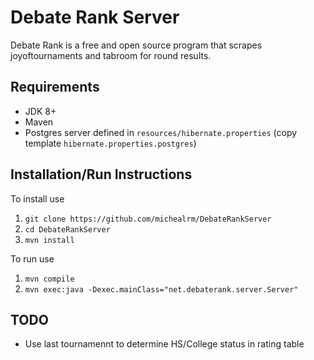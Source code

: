 # Debate Rank Server

Debate Rank is a free and open source program that scrapes joyoftournaments and tabroom for round results. 


## Requirements
* JDK 8+
* Maven
* Postgres server defined in `resources/hibernate.properties` (copy template `hibernate.properties.postgres`)

## Installation/Run Instructions
To install use
1. `git clone https://github.com/michealrm/DebateRankServer`
2. `cd DebateRankServer`
3. `mvn install`

To run use
1. `mvn compile`
2. `mvn exec:java -Dexec.mainClass="net.debaterank.server.Server"`

## TODO
* Use last tournamennt to determine HS/College status in rating table
